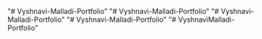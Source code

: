 "# Vyshnavi-Malladi-Portfolio" 
"# Vyshnavi-Malladi-Portfolio" 
"# Vyshnavi-Malladi-Portfolio" 
"# Vyshnavi-Malladi-Portfolio" 
"# VyshnaviMalladi-Portfolio" 
